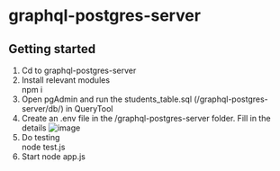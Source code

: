 # graphql-postgres-server

## Getting started
1. Cd to graphql-postgres-server
2. Install relevant modules<br>    npm i
3. Open pgAdmin and run the students_table.sql (/graphql-postgres-server/db/) in QueryTool
4. Create an .env file in the /graphql-postgres-server folder. Fill in the details
![image](https://user-images.githubusercontent.com/51804798/149397310-de45b34c-9d41-46e6-aade-1b2fbbad8332.png)
5. Do testing<br> node test.js
6. Start    node app.js
